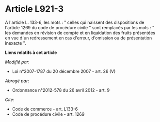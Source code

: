 # Article L921-3

A l'article L. 133-6, les mots : " celles qui naissent des dispositions de l'article 1269 du    code de procédure civile "
sont remplacés par les mots : " les demandes en révision de compte et en liquidation des fruits présentées en vue d'un
redressement en cas d'erreur, d'omission ou de présentation inexacte ".

**Liens relatifs à cet article**

_Modifié par_:

  - Loi n°2007-1787 du 20 décembre 2007 - art. 26 (V)

_Abrogé par_:

  - Ordonnance n°2012-578 du 26 avril 2012 - art. 9

_Cite_:

  - Code de commerce - art. L133-6
  - Code de procédure civile - art. 1269
